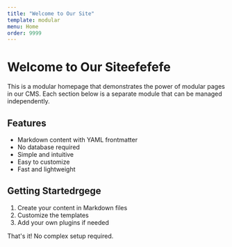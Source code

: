```yaml
---
title: "Welcome to Our Site"
template: modular
menu: Home
order: 9999
---
```


# Welcome to Our Siteefefefe

This is a modular homepage that demonstrates the power of modular pages in our CMS.
Each section below is a separate module that can be managed independently.

## Features

- Markdown content with YAML frontmatter
- No database required
- Simple and intuitive
- Easy to customize
- Fast and lightweight

## Getting Startedrgege

1. Create your content in Markdown files
2. Customize the templates
3. Add your own plugins if needed

That's it! No complex setup required. 